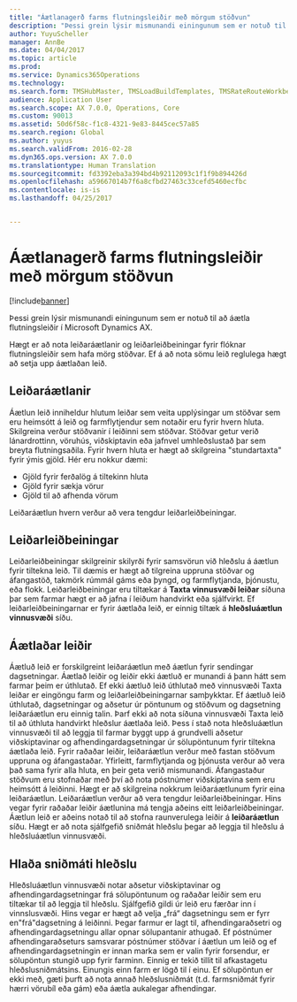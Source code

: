 ```yaml
---
title: "Áætlanagerð farms flutningsleiðir með mörgum stöðvun"
description: "Þessi grein lýsir mismunandi einingunum sem er notuð til að áætla flutningsleiðir í Microsoft Dynamics AX."
author: YuyuScheller
manager: AnnBe
ms.date: 04/04/2017
ms.topic: article
ms.prod: 
ms.service: Dynamics365Operations
ms.technology: 
ms.search.form: TMSHubMaster, TMSLoadBuildTemplates, TMSRateRouteWorkbench, TMSRouteGuide, TMSRoutePlan, TMSRouteWorkbench, WHSLoadTemplate
audience: Application User
ms.search.scope: AX 7.0.0, Operations, Core
ms.custom: 90013
ms.assetid: 50d6f58c-f1c8-4321-9e83-8445cec57a85
ms.search.region: Global
ms.author: yuyus
ms.search.validFrom: 2016-02-28
ms.dyn365.ops.version: AX 7.0.0
ms.translationtype: Human Translation
ms.sourcegitcommit: fd3392eba3a394bd4b92112093c1f1f9b894426d
ms.openlocfilehash: a59667014b7f6a8cfbd27463c33cefd5460ecfbc
ms.contentlocale: is-is
ms.lasthandoff: 04/25/2017


---
```


# <a name="plan-freight-transportation-routes-with-multiple-stops"></a>Áætlanagerð farms flutningsleiðir með mörgum stöðvun

[!include[banner](../includes/banner.md)]


Þessi grein lýsir mismunandi einingunum sem er notuð til að áætla flutningsleiðir í Microsoft Dynamics AX.

Hægt er að nota leiðaráætlanir  og leiðarleiðbeiningar fyrir flóknar flutningsleiðir sem hafa mörg stöðvar. Ef á að nota sömu leið reglulega hægt að setja upp áætlaðan leið.

## <a name="route-plans"></a>Leiðaráætlanir
Áætlun leið inniheldur hlutum leiðar sem veita upplýsingar um stöðvar sem eru heimsótt á leið og farmflytjendur sem notaðir eru fyrir hvern hluta. Skilgreina verður stöðvanir í leiðinni sem stöðvar. Stöðvar getur verið lánardrottinn, vöruhús, viðskiptavin eða jafnvel umhleðslustað þar sem breyta flutningsaðila. Fyrir hvern hluta er hægt að skilgreina "stundartaxta" fyrir ýmis gjöld. Hér eru nokkur dæmi:

-   Gjöld fyrir ferðalög á tiltekinn hluta
-   Gjöld fyrir sækja vörur
-   Gjöld til að afhenda vörum

Leiðaráætlun hvern verður að vera tengdur leiðarleiðbeiningar.

## <a name="route-guides"></a>Leiðarleiðbeiningar
Leiðarleiðbeiningar skilgreinir skilyrði fyrir samsvörun við hleðslu á áætlun fyrir tiltekna leið. Til dæmis er hægt að tilgreina uppruna stöðvar og áfangastöð, takmörk rúmmál gáms eða þyngd, og farmflytjanda, þjónustu, eða flokk. Leiðarleiðbeiningar eru tiltækar á **Taxta vinnusvæði leiðar** síðuna þar sem farmar hægt er að jafna í leiðum handvirkt eða sjálfvirkt. Ef leiðarleiðbeiningarnar er fyrir áætlaða leið, er einnig tiltæk á **hleðsluáætlun vinnusvæði** síðu.

## <a name="scheduled-routes"></a>Áætlaðar leiðir
Áætluð leið er forskilgreint leiðaráætlun með áætlun fyrir sendingar dagsetningar. Áætlað leiðir og leiðir ekki áætluð er munandi á þann hátt sem farmar þeim er úthlutað. Ef ekki áætluð leið úthlutað með vinnusvæði Taxta leiðar er eingöngu farm og leiðarleiðbeiningarnar samþykktar. Ef áætluð leið úthlutað, dagsetningar og aðsetur úr pöntunum og stöðvum og dagsetning leiðaráætlun eru einnig talin. Þarf ekki að nota síðuna vinnusvæði Taxta leið til að úthluta handvirkt hleðslur áætlaða leið. Þess í stað nota hleðsluáætlun vinnusvæði til að leggja til farmar byggt upp á grundvelli aðsetur viðskiptavinar og afhendingardagsetningar úr sölupöntunum fyrir tiltekna áætlaða leið. Fyrir raðaðar leiðir, leiðaráætlun verður með fastan stöðvum uppruna og áfangastaðar. Yfirleitt, farmflytjanda og þjónusta verður að vera það sama fyrir alla hluta, en þeir geta verið mismunandi. Áfangastaður stöðvum eru stofnaðar með því að nota póstnúmer viðskiptavina sem eru heimsótt á leiðinni. Hægt er að skilgreina nokkrum leiðaráætlunum fyrir eina leiðaráætlun. Leiðaráætlun verður að vera tengdur leiðarleiðbeiningar. Hins vegar fyrir raðaðar leiðir áætlunina má tengja aðeins eitt leiðarleiðbeiningar. Áætlun leið er aðeins notað til að stofna raunverulega leiðir á **leiðaráætlun** síðu. Hægt er að nota sjálfgefið sniðmát hleðslu þegar að leggja til hleðslu á hleðsluáætlun vinnusvæði.

## <a name="load-building-workbench"></a>Hlaða sniðmáti hleðslu
Hleðsluáætlun vinnusvæði notar aðsetur viðskiptavinar og afhendingardagsetningar frá sölupöntunum og raðaðar leiðir sem eru tiltækar til að leggja til hleðslu. Sjálfgefið gildi úr leið eru færðar inn í vinnslusvæði. Hins vegar er hægt að velja „frá“ dagsetningu sem er fyrr en"frá"dagsetning á leiðinni. Þegar farmur er lagt til, afhendingaraðsetri og afhendingardagsetningu allar opnar sölupantanir athugað. Ef póstnúmer afhendingaraðseturs samsvarar póstnúmer stöðvar í áætlun um leið og ef afhendingardagsetningin er innan marka sem er valin fyrir forsendur, er sölupöntun stungið upp fyrir farminn. Einnig er tekið tillit til afkastagetu hleðslusniðmátsins. Einungis einn farm er lögð til í einu. Ef sölupöntun er ekki með, gæti þurft að nota annað hleðslusniðmát (t.d. farmsniðmát fyrir hærri vörubíl eða gám) eða áætla aukalegar afhendingar.




